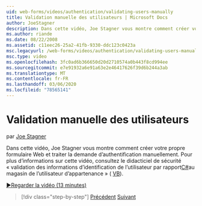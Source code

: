 ```yaml
---
uid: web-forms/videos/authentication/validating-users-manually
title: Validation manuelle des utilisateurs | Microsoft Docs
author: JoeStagner
description: Dans cette vidéo, Joe Stagner vous montre comment créer votre propre formulaire Web et traiter la demande d’authentification manuellement. Pour plus d’informations sur ce VI...
ms.author: riande
ms.date: 08/22/2008
ms.assetid: c11eec26-25a2-41fb-9330-ddc123c0423a
msc.legacyurl: /web-forms/videos/authentication/validating-users-manually
msc.type: video
ms.openlocfilehash: 3fc0ad6b366650d20d2710574a0b443f8cd994ee
ms.sourcegitcommit: e7e91932a6e91a63e2e46417626f39d6b244a3ab
ms.translationtype: MT
ms.contentlocale: fr-FR
ms.lasthandoff: 03/06/2020
ms.locfileid: "78565141"
---
```

# <a name="validating-users-manually"></a>Validation manuelle des utilisateurs

par [Joe Stagner](https://github.com/JoeStagner)

Dans cette vidéo, Joe Stagner vous montre comment créer votre propre formulaire Web et traiter la demande d’authentification manuellement. Pour plus d’informations sur cette vidéo, consultez le didacticiel de sécurité « validation des informations d’identification de l’utilisateur par rapport[C#](../../overview/older-versions-security/membership/validating-user-credentials-against-the-membership-user-store-cs.md)au magasin de l’utilisateur d’appartenance » ( [VB](../../overview/older-versions-security/membership/validating-user-credentials-against-the-membership-user-store-vb.md)).

[&#9654;Regarder la vidéo (13 minutes)](https://channel9.msdn.com/Blogs/ASP-NET-Site-Videos/validating-users-manually)

> [!div class="step-by-step"]
> [Précédent](creating-user-accounts-programmatically.md)
> [Suivant](validating-users-with-the-login-control.md)
